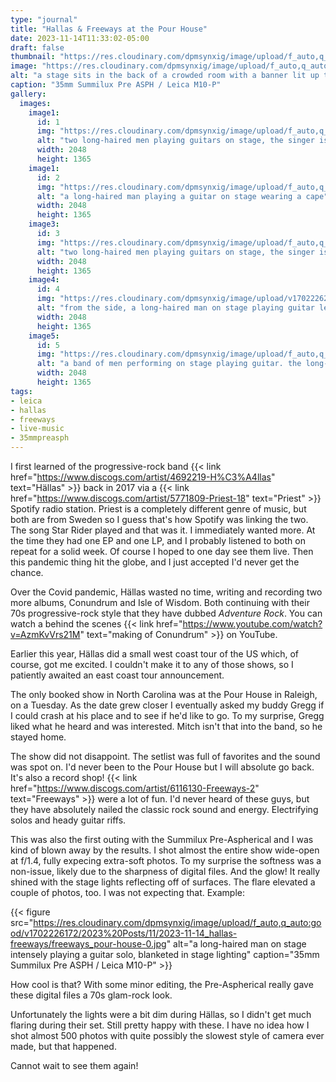 ```yaml
---
type: "journal"
title: "Hallas & Freeways at the Pour House"
date: 2023-11-14T11:33:02-05:00
draft: false
thumbnail: "https://res.cloudinary.com/dpmsynxig/image/upload/f_auto,q_auto:good/v1702226153/2023%20Posts/11/2023-11-14_hallas-freeways/untitled-382-Enhanced-NR.jpg"
image: "https://res.cloudinary.com/dpmsynxig/image/upload/f_auto,q_auto:good/v1702226153/2023%20Posts/11/2023-11-14_hallas-freeways/untitled-382-Enhanced-NR.jpg"
alt: "a stage sits in the back of a crowded room with a banner lit up that reads 'hallas'"
caption: "35mm Summilux Pre ASPH / Leica M10-P"
gallery:
  images:
    image1:
      id: 1
      img: "https://res.cloudinary.com/dpmsynxig/image/upload/f_auto,q_auto:good/v1702226265/2023%20Posts/11/2023-11-14_hallas-freeways/untitled-283-Enhanced-NR.jpg"
      alt: "two long-haired men playing guitars on stage, the singer is wearing a cape"
      width: 2048
      height: 1365
    image1:
      id: 2
      img: "https://res.cloudinary.com/dpmsynxig/image/upload/f_auto,q_auto:good/v1702226164/2023%20Posts/11/2023-11-14_hallas-freeways/untitled-150-Enhanced-NR.jpg"
      alt: "a long-haired man playing a guitar on stage wearing a cape"
      width: 2048
      height: 1365
    image3:
      id: 3
      img: "https://res.cloudinary.com/dpmsynxig/image/upload/f_auto,q_auto:good/v1702226270/2023%20Posts/11/2023-11-14_hallas-freeways/untitled-257-Enhanced-NR.jpg"
      alt: "two long-haired men playing guitars on stage, the singer is wearing a cape"
      width: 2048
      height: 1365
    image4:
      id: 4
      img: "https://res.cloudinary.com/dpmsynxig/image/upload/v1702226286/2023%20Posts/11/2023-11-14_hallas-freeways/untitled-319-Enhanced-NR.jpg"
      alt: "from the side, a long-haired man on stage playing guitar leans towards the crowd yelling with excitement"
      width: 2048
      height: 1365
    image5:
      id: 5 
      img: "https://res.cloudinary.com/dpmsynxig/image/upload/f_auto,q_auto:good/v1702226213/2023%20Posts/11/2023-11-14_hallas-freeways/freeways_pour-house-2.jpg"
      alt: "a band of men performing on stage playing guitar. the long-haired man in the middle is playing a guitar solo with intensity"
      width: 2048
      height: 1365
tags:
- leica
- hallas
- freeways
- live-music
- 35mmpreasph
---
```


I first learned of the progressive-rock band {{< link href="https://www.discogs.com/artist/4692219-H%C3%A4llas" text="Hällas" >}} back in 2017 via a {{< link href="https://www.discogs.com/artist/5771809-Priest-18" text="Priest" >}} Spotify radio station. Priest is a completely different genre of music, but both are from Sweden so I guess that's how Spotify was linking the two. The song Star Rider played and that was it. I immediately wanted more. At the time they had one EP and one LP, and I probably listened to both on repeat for a solid week. Of course I hoped to one day see them live. Then this pandemic thing hit the globe, and I just accepted I'd never get the chance.

Over the Covid pandemic, Hällas wasted no time, writing and recording two more albums, Conundrum and Isle of Wisdom. Both continuing with their 70s progressive-rock style that they have dubbed _Adventure Rock_. You can watch a behind the scenes {{< link href="https://www.youtube.com/watch?v=AzmKvVrs21M" text="making of Conundrum" >}} on YouTube.

Earlier this year, Hällas did a small west coast tour of the US which, of course, got me excited. I couldn't make it to any of those shows, so I patiently awaited an east coast tour announcement.

The only booked show in North Carolina was at the Pour House in Raleigh, on a Tuesday. As the date grew closer I eventually asked my buddy Gregg if I could crash at his place and to see if he'd like to go. To my surprise, Gregg liked what he heard and was interested. Mitch isn't that into the band, so he stayed home.

The show did not disappoint. The setlist was full of favorites and the sound was spot on. I'd never been to the Pour House but I will absolute go back. It's also a record shop! {{< link href="https://www.discogs.com/artist/6116130-Freeways-2" text="Freeways" >}} were a lot of fun. I'd never heard of these guys, but they have absolutely nailed the classic rock sound and energy. Electrifying solos and heady guitar riffs.

This was also the first outing with the Summilux Pre-Aspherical and I was kind of blown away by the results. I shot almost the entire show wide-open at f/1.4, fully expecing extra-soft photos. To my surprise the softness was a non-issue, likely due to the sharpness of digital files. And the glow! It really shined with the stage lights reflecting off of surfaces. The flare elevated a couple of photos, too. I was not expecting that. Example:

{{< figure src="https://res.cloudinary.com/dpmsynxig/image/upload/f_auto,q_auto:good/v1702226172/2023%20Posts/11/2023-11-14_hallas-freeways/freeways_pour-house-0.jpg" alt="a long-haired man on stage intensely playing a guitar solo, blanketed in stage lighting" caption="35mm Summilux Pre ASPH / Leica M10-P" >}}

How cool is that? With some minor editing, the Pre-Aspherical really gave these digital files a 70s glam-rock look.

Unfortunately the lights were a bit dim during Hällas, so I didn't get much flaring during their set. Still pretty happy with these. I have no idea how I shot almost 500 photos with quite possibly the slowest style of camera ever made, but that happened.

Cannot wait to see them again!
